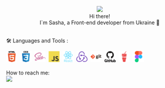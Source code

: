 <div id='header' align='center'>
  <img src='https://media.giphy.com/media/AXtFMwP1ZvjZSBtmGk/giphy.gif' width='200'/>
</div>

<div align='center'>
  Hi there! <br/>
  I`m Sasha, a Front-end developer from Ukraine 👋
</div>

<br/>

:hammer_and_wrench: Languages and Tools :

<div>
  <img src='https://github.com/devicons/devicon/blob/master/icons/html5/html5-original-wordmark.svg' alt='HTML' width='30' height=''30/>&nbsp;
  <img src='https://github.com/devicons/devicon/blob/master/icons/css3/css3-original-wordmark.svg' alt='CSS' width='30' height=''30/>&nbsp;
  <img src='https://github.com/devicons/devicon/blob/master/icons/sass/sass-original.svg' alt='SASS\SCSS' width='30' height=''30/>&nbsp;
  <img src='https://github.com/devicons/devicon/blob/master/icons/javascript/javascript-original.svg' alt='JS' width='30' height=''30/>&nbsp;
  <img src='https://github.com/devicons/devicon/blob/master/icons/react/react-original-wordmark.svg' alt='React' width='30' height=''30/>&nbsp;
  <img src='https://github.com/devicons/devicon/blob/master/icons/redux/redux-original.svg' alt='Redux' width='30' height=''30/>&nbsp;
  <img src='https://github.com/devicons/devicon/blob/master/icons/git/git-original-wordmark.svg' alt='Git' width='30' height=''30/>&nbsp;
  <img src='https://github.com/devicons/devicon/blob/master/icons/github/github-original-wordmark.svg' alt='Github' width='30' height=''30/>&nbsp;
  <img src='https://github.com/devicons/devicon/blob/master/icons/gulp/gulp-plain.svg' alt='Gulp' width='30' height=''30/>&nbsp;
  <img src='https://github.com/devicons/devicon/blob/master/icons/figma/figma-original.svg' alt='Figma' width='30' height=''30/>&nbsp;
</div>

<br/>

<div> How to reach me: 
  <div>
     <a href='https://t.me/oleksandra_ivv'>
      <img src='https://img.shields.io/badge/Telegram-blue' width='60'/>
    </a>
  </div>
</div>
